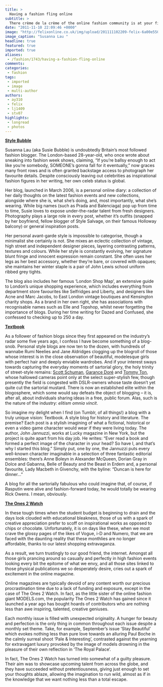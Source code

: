 ```yaml
---
title: >
  Having a fashion fling online
subtitle: >
  There crème de la crème of the online fashion community is at your fingertips
date: "2011-11-10 22:09:46 +0000"
image: "http://felixonline.co.uk/img/upload/201111102209-felix-6a00e5508e95a98833015436ab5821970c-700wi.jpg"
image_caption: "Susanna Lau "
headline: true
featured: true
imported: true
aliases:
 - /fashion/1743/having-a-fashion-fling-online
comments:
categories:
 - fashion
tags:
 - imported
 - image
 - multi-author
authors:
 - ay310
 - felix
 - lj1409
 - stv07
highlights:
 - longread
 - photos
---
```


[__Style Bubble__](http://stylebubble.co.uk)

Susanna Lau (aka Susie Bubble) is undoubtedly Britain’s most followed fashion blogger. The London-based 28-year-old, who once wrote about sneaking into fashion week shows, claiming, “If you’re ballsy enough to act like you’re somebody, SOMEONE’s gonna fall for it eventually,” now graces many front rows and is often granted backstage access to photograph her favourite details. Despite consciously leaving out celebrities as inspirational fashion figures in her writing, her own celeb status is global.

Her blog, launched in March 2006, is a personal online diary: a collection of her daily thoughts on the latest fashion events and new collections, alongside where she is, what she’s doing, and, most importantly, what she’s wearing. While big names (such as Prada and Balenciaga) pop up from time to time, Susie loves to expose under-the-radar talent from fresh designers. Photography plays a large role in every post, whether it’s outfits (snapped by her boyfriend, fellow blogger of Style Salvage, on their famous Holloway balcony) or general inspiration posts.

Her personal avant-garde style is impossible to categorise, though a minimalist she certainly is not. She mixes an eclectic collection of vintage, high street and independent designer pieces, layering contrasting patterns, textures and colours. While her style is constantly evolving, her signature blunt fringe and innocent expression remain constant. She often uses her legs as her best accessory, whether they’re bare, or covered with opaques; she maintains her winter staple is a pair of John Lewis school uniform ribbed grey tights.

The blog also includes her famous ‘London Shop Map’, an extensive guide to London’s unique shopping experience, which includes everything from department store favourites like Selfridges and Liberty, and designers like Acne and Marc Jacobs, to East London vintage boutiques and Kensington charity shops. As a brand in her own right, she has associations with recognisable names such as Elle and Topshop, whilst never forgetting the importance of blogs. During her time writing for Dazed and Confused, she confessed to checking up to 250 a day.

[__Textbook__](http://textbook.tumblr.com)

As a follower of fashion blogs since they first appeared on the industry’s radar some five years ago, I confess I have become something of a blog-snob. Personal style blogs are now ten to the dozen, with hundreds of wannabe Rumi Neelies and Jane Aldridges clogging up the blogroll of those whose interest is in the close observation of beautiful, modelesque girls with perfect hair and deeply enviable wardrobes. And if your interest sways towards capturing the everyday moments of sartorial glory, the holy trinity of street-style remains: [Scott Schuman](http://thesartorialist.com), [Garance Doré](http://garancedore.fr/en) and [Tommy Ton](http://jakandjil.com), whose hallowed cameras point only at the select super-stylish few, though presently the field is congested with DSLR-owners whose taste doesn’t yet quite cut the sartorial mustard. There is now an established elite within the blogosphere, which some would say defeats the object of blogging – it is, after all, about individuals sharing ideas in a free, public forum. Alas, such is the nature of the industry: _elitism omnia vincit_.

So imagine my delight when I find (on Tumblr, of all things!) a blog with a truly unique vision: Textbook. A style blog for history and literature. The premise? Each post is a stylish imagining of what a fictional, historical or even a video game character would wear if they were living today. The author, John Jannuzzi, works at Lucky magazine in New York, but the project is quite apart from his day job. He writes: “Ever read a book and formed a perfect image of the character in your head? So have I, and that’s why I started this blog.” Simply put, one by one, the Jannuzzi puts every well-known character imaginable in a selection of three fantastic editorial ensembles: there’s Anne Boleyn in Alexander McQueen, Dorian Gray in Dolce and Gabanna, Belle of Beauty and the Beast in Erdem and, a personal favourite, Lady Macbeth in Givenchy, with the byline: “Duncan is here for dinner...”

A blog for all the sartorially fabulous who could imagine that, of course, if Rasputin were alive and fashion-forward today, he would totally be wearing Rick Owens. I mean, obviously.

[__The Ones 2 Watch__](http://theones2watch.com)

In these tough times when the student budget is beginning to drain and the days look clouded with educational bleakness, those of us with a spark of creative appreciation prefer to scoff on inspirational works as opposed to chips or chocolate. Unfortunately, it is on days like these, when we most crave the glossy pages of the likes of Vogue, i-D and Numero, that we are faced with the daunting reality that these monthlies are no longer affordable, thanks to our latest shopping extravaganza.

As a result, we turn trustingly to our good friend, the internet. Amongst all those girls prancing around so casually and perfectly in high fashion events looking every bit the epitome of what we envy, and all those sites linked to those physical publications we so desperately desire, cries out a spark of excitement in the online magazine.

Online magazines are typically devoid of any content worth our precious procrastination time due to a lack of funding and exposure, except in the case of The Ones 2 Watch. In fact, as the little sister of the online fashion giant MODELS.com, the popularity The Ones 2 Watch has gained since it launched a year ago has bought hoards of contributors who are nothing less than awe inspiring, talented, creative geniuses.

Each monthly issue is filled with unexpected originality. A hunger for beauty and perfection is the only thing in common throughout each issue despite a monthly set theme. Take, for example, September’s issue ‘Stay Beautiful’ which evokes nothing less than pure love towards an alluring Paul Boche in the calmly surreal shoot ‘Pale & Interesting’, contrasted against the yearning for extravagant luxury provoked by the image of models drowning in the pleasure of their own reflection in ‘The Royal Palace’.

In fact, The Ones 2 Watch has turned into somewhat of a guilty pleasure. Their aim was to showcase upcoming talent from across the globe, and they have succeeded without pretentiousness, giving just enough to set your thoughts ablaze, allowing the imagination to run wild, almost as if in the knowledge that we want nothing less than a total escape.
